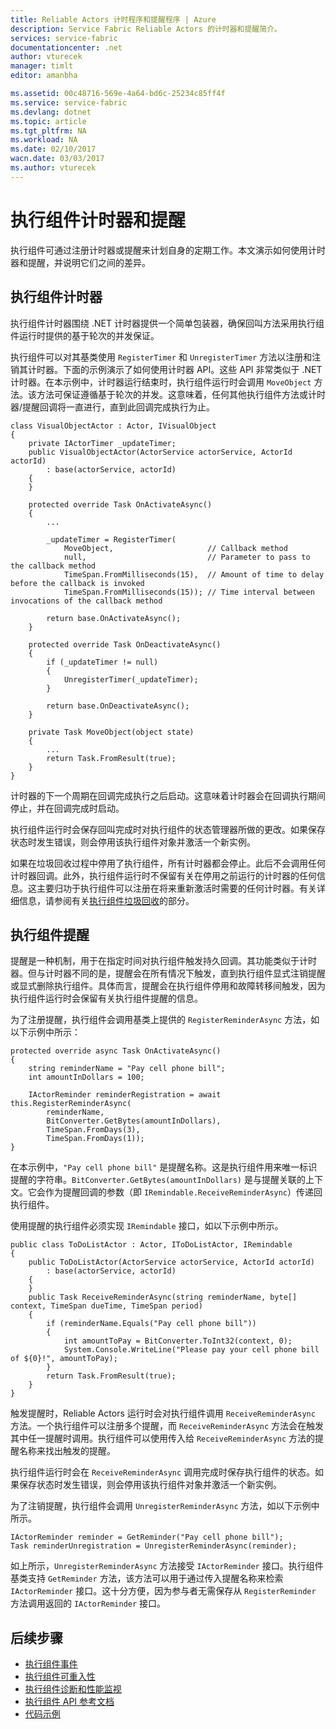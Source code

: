 ```yaml
---
title: Reliable Actors 计时程序和提醒程序 | Azure
description: Service Fabric Reliable Actors 的计时器和提醒简介。
services: service-fabric
documentationcenter: .net
author: vturecek
manager: timlt
editor: amanbha

ms.assetid: 00c48716-569e-4a64-bd6c-25234c85ff4f
ms.service: service-fabric
ms.devlang: dotnet
ms.topic: article
ms.tgt_pltfrm: NA
ms.workload: NA
ms.date: 02/10/2017
wacn.date: 03/03/2017
ms.author: vturecek
---
```


# 执行组件计时器和提醒
执行组件可通过注册计时器或提醒来计划自身的定期工作。本文演示如何使用计时器和提醒，并说明它们之间的差异。

## 执行组件计时器
执行组件计时器围绕 .NET 计时器提供一个简单包装器，确保回叫方法采用执行组件运行时提供的基于轮次的并发保证。

执行组件可以对其基类使用 `RegisterTimer` 和 `UnregisterTimer` 方法以注册和注销其计时器。下面的示例演示了如何使用计时器 API。这些 API 非常类似于 .NET 计时器。在本示例中，计时器运行结束时，执行组件运行时会调用 `MoveObject` 方法。该方法可保证遵循基于轮次的并发。这意味着，任何其他执行组件方法或计时器/提醒回调将一直进行，直到此回调完成执行为止。

```
class VisualObjectActor : Actor, IVisualObject
{
    private IActorTimer _updateTimer;
    public VisualObjectActor(ActorService actorService, ActorId actorId)
        : base(actorService, actorId)
    {
    }

    protected override Task OnActivateAsync()
    {
        ...

        _updateTimer = RegisterTimer(
            MoveObject,                     // Callback method
            null,                           // Parameter to pass to the callback method
            TimeSpan.FromMilliseconds(15),  // Amount of time to delay before the callback is invoked
            TimeSpan.FromMilliseconds(15)); // Time interval between invocations of the callback method

        return base.OnActivateAsync();
    }

    protected override Task OnDeactivateAsync()
    {
        if (_updateTimer != null)
        {
            UnregisterTimer(_updateTimer);
        }

        return base.OnDeactivateAsync();
    }

    private Task MoveObject(object state)
    {
        ...
        return Task.FromResult(true);
    }
}
```

计时器的下一个周期在回调完成执行之后启动。这意味着计时器会在回调执行期间停止，并在回调完成时启动。

执行组件运行时会保存回叫完成时对执行组件的状态管理器所做的更改。如果保存状态时发生错误，则会停用该执行组件对象并激活一个新实例。

如果在垃圾回收过程中停用了执行组件，所有计时器都会停止。此后不会调用任何计时器回调。此外，执行组件运行时不保留有关在停用之前运行的计时器的任何信息。这主要归功于执行组件可以注册在将来重新激活时需要的任何计时器。有关详细信息，请参阅有关[执行组件垃圾回收](./service-fabric-reliable-actors-lifecycle.md)的部分。

## 执行组件提醒
提醒是一种机制，用于在指定时间对执行组件触发持久回调。其功能类似于计时器。但与计时器不同的是，提醒会在所有情况下触发，直到执行组件显式注销提醒或显式删除执行组件。具体而言，提醒会在执行组件停用和故障转移间触发，因为执行组件运行时会保留有关执行组件提醒的信息。

为了注册提醒，执行组件会调用基类上提供的 `RegisterReminderAsync` 方法，如以下示例中所示：

```
protected override async Task OnActivateAsync()
{
    string reminderName = "Pay cell phone bill";
    int amountInDollars = 100;

    IActorReminder reminderRegistration = await this.RegisterReminderAsync(
        reminderName,
        BitConverter.GetBytes(amountInDollars),
        TimeSpan.FromDays(3),
        TimeSpan.FromDays(1));
}
```

在本示例中，`"Pay cell phone bill"` 是提醒名称。这是执行组件用来唯一标识提醒的字符串。`BitConverter.GetBytes(amountInDollars)` 是与提醒关联的上下文。它会作为提醒回调的参数（即 `IRemindable.ReceiveReminderAsync`）传递回执行组件。

使用提醒的执行组件必须实现 `IRemindable` 接口，如以下示例中所示。

```
public class ToDoListActor : Actor, IToDoListActor, IRemindable
{
    public ToDoListActor(ActorService actorService, ActorId actorId)
        : base(actorService, actorId)
    {
    }
    public Task ReceiveReminderAsync(string reminderName, byte[] context, TimeSpan dueTime, TimeSpan period)
    {
        if (reminderName.Equals("Pay cell phone bill"))
        {
            int amountToPay = BitConverter.ToInt32(context, 0);
            System.Console.WriteLine("Please pay your cell phone bill of ${0}!", amountToPay);
        }
        return Task.FromResult(true);
    }
}
```

触发提醒时，Reliable Actors 运行时会对执行组件调用 `ReceiveReminderAsync` 方法。一个执行组件可以注册多个提醒，而 `ReceiveReminderAsync` 方法会在触发其中任一提醒时调用。执行组件可以使用传入给 `ReceiveReminderAsync` 方法的提醒名称来找出触发的提醒。

执行组件运行时会在 `ReceiveReminderAsync` 调用完成时保存执行组件的状态。如果保存状态时发生错误，则会停用该执行组件对象并激活一个新实例。

为了注销提醒，执行组件会调用 `UnregisterReminderAsync` 方法，如以下示例中所示。

```
IActorReminder reminder = GetReminder("Pay cell phone bill");
Task reminderUnregistration = UnregisterReminderAsync(reminder);
```

如上所示，`UnregisterReminderAsync` 方法接受 `IActorReminder` 接口。执行组件基类支持 `GetReminder` 方法，该方法可以用于通过传入提醒名称来检索 `IActorReminder` 接口。这十分方便，因为参与者无需保存从 `RegisterReminder` 方法调用返回的 `IActorReminder` 接口。

## 后续步骤
 - [执行组件事件](./service-fabric-reliable-actors-events.md)
 - [执行组件可重入性](./service-fabric-reliable-actors-reentrancy.md)
 - [执行组件诊断和性能监视](./service-fabric-reliable-actors-diagnostics.md)
 - [执行组件 API 参考文档](https://msdn.microsoft.com/zh-cn/library/azure/dn971626.aspx)
 - [代码示例](https://github.com/Azure/servicefabric-samples)

<!---HONumber=Mooncake_0227_2017-->